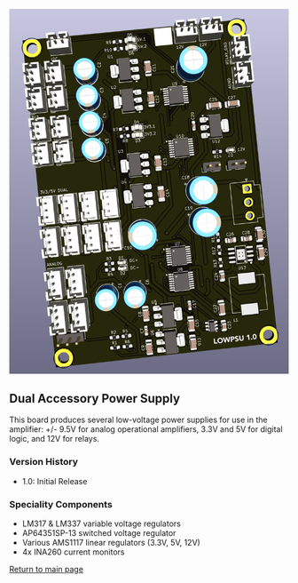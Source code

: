 
![Dual PSU PCB](images/dual-psu.png)

## Dual Accessory Power Supply

This board produces several low-voltage power supplies for use in the amplifier: +/- 9.5V for analog operational amplifiers, 3.3V and 5V for digital logic, and 12V for relays.

### Version History

- 1.0: Initial Release

### Speciality Components

* LM317 & LM337 variable voltage regulators
* AP64351SP-13 switched voltage regulator
* Various AMS1117 linear regulators (3.3V, 5V, 12V)
* 4x INA260 current monitors

[Return to main page](/)

